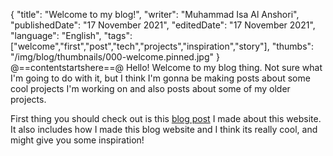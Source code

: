 {
"title": "Welcome to my blog!",
"writer": "Muhammad Isa Al Anshori",
"publishedDate": "17 November 2021",
"editedDate": "17 November 2021",
"language": "English",
"tags": ["welcome","first","post","tech","projects","inspiration","story"],
"thumbs": "/img/blog/thumbnails/000-welcome.pinned.jpg"
}
@==contentstartshere==@
Hello! Welcome to my blog thing. Not sure what I'm going to do with it, but I think I'm gonna be making posts about some cool projects I'm working on and also posts about some of my older projects.

First thing you should check out is this [blog post](/posts/001-nextjs-github-pages-actions) I made about this website. It also includes how I made this blog website and I think its really cool, and might give you some inspiration!
